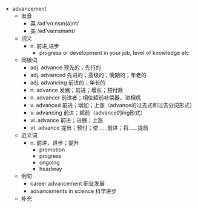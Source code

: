 - advancement
  - 发音
    - 英 /əd'vɑːnsm(ə)nt/
    - 美 /əd'vænsmənt/
  - 词义
    - n. 前进,进步
      - progress or development in your job, level of knowledge etc
  - 同根词
    - adj. advance 预先的；先行的
    - adj. advanced 先进的；高级的；晚期的；年老的
    - adj. advancing 前进的；年长的
    - n. advance 发展；前进；增长；预付款
    - n. advancer 前进者；相位超前补偿器，进相机
    - v. advanced 前进；增加；上涨（advance的过去式和过去分词形式）
    - v. advancing 前进；超前（advance的ing形式）
    - vi. advance 前进；进展；上涨
    - vt. advance 提出；预付；使……前进；将……提前
  - 近义词
    - n. 前进，进步；提升
      - promotion
      - progress
      - ongoing
      - headway
  - 例句
    - career advancement 职业发展
    - advancements in science 科学进步
  - 补充
